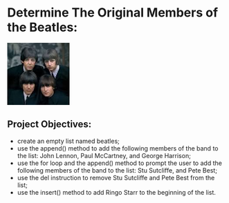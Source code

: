 # Determine The Original Members of the Beatles:
![ScreenShot](https://github.com/NavarroAlexKU/Loops-and-List-Functions-in-Python/blob/bff02419b3f444915476d0da0258719100424c2b/beatles.png)

## Project Objectives:
* create an empty list named beatles;
* use the append() method to add the following members of the band to the list: John Lennon, Paul McCartney, and George Harrison;
* use the for loop and the append() method to prompt the user to add the following members of the band to the list: Stu Sutcliffe, and Pete Best;
* use the del instruction to remove Stu Sutcliffe and Pete Best from the list;
* use the insert() method to add Ringo Starr to the beginning of the list.